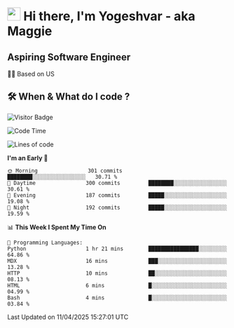 <h1><img src="https://emojis.slackmojis.com/emojis/images/1531849430/4246/blob-sunglasses.gif?1531849430" width="30"/> Hi there, I'm Yogeshvar - aka Maggie</h1>

## Aspiring Software Engineer
🏂🏻  Based on US 

## 🛠 When & What do I code ?  

![Visitor Badge](https://visitor-badge.feriirawann.repl.co?username=yogeshvar&repo=yogeshvar&label=Visitors&style=plastic&color=%23457BFF&contentType=svg)

<!--START_SECTION:waka-->
![Code Time](http://img.shields.io/badge/Code%20Time-2%2C927%20hrs%2043%20mins-blue)

![Lines of code](https://img.shields.io/badge/From%20Hello%20World%20I%27ve%20Written-3.9%20million%20lines%20of%20code-blue)

**I'm an Early 🐤** 

```text
🌞 Morning                301 commits         ████████░░░░░░░░░░░░░░░░░   30.71 % 
🌆 Daytime                300 commits         ████████░░░░░░░░░░░░░░░░░   30.61 % 
🌃 Evening                187 commits         █████░░░░░░░░░░░░░░░░░░░░   19.08 % 
🌙 Night                  192 commits         █████░░░░░░░░░░░░░░░░░░░░   19.59 % 
```


📊 **This Week I Spent My Time On** 

```text
💬 Programming Languages: 
Python                   1 hr 21 mins        ████████████████░░░░░░░░░   64.86 % 
MDX                      16 mins             ███░░░░░░░░░░░░░░░░░░░░░░   13.28 % 
HTTP                     10 mins             ██░░░░░░░░░░░░░░░░░░░░░░░   08.13 % 
HTML                     6 mins              █░░░░░░░░░░░░░░░░░░░░░░░░   04.99 % 
Bash                     4 mins              █░░░░░░░░░░░░░░░░░░░░░░░░   03.84 % 
```


 Last Updated on 11/04/2025 15:27:01 UTC
<!--END_SECTION:waka-->
